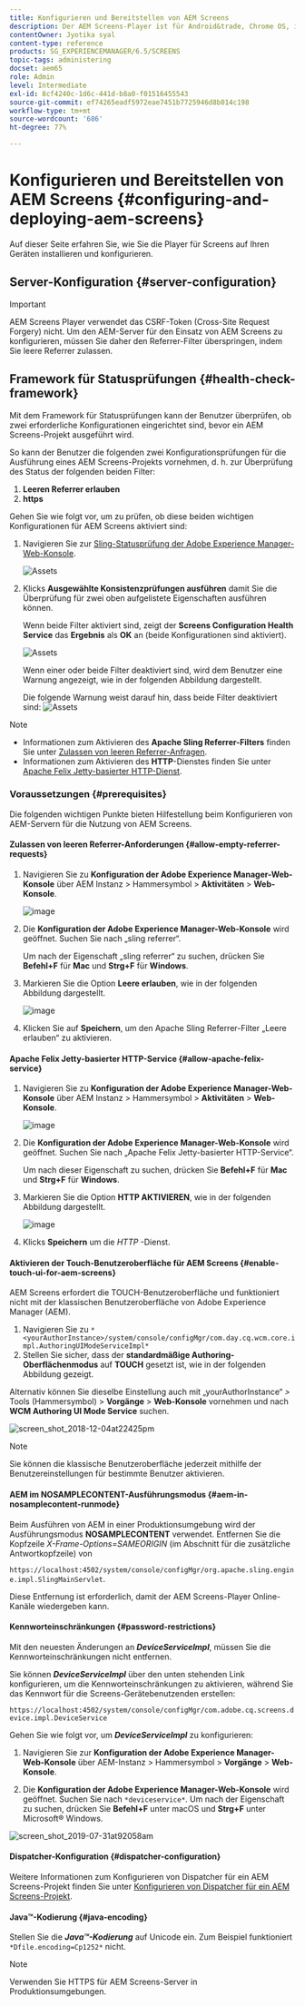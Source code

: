 ```yaml
---
title: Konfigurieren und Bereitstellen von AEM Screens
description: Der AEM Screens-Player ist für Android&trade, Chrome OS, iOS und Windows verfügbar. Erfahren Sie mehr über die Konfiguration und Bereitstellung von AEM Screens.
contentOwner: Jyotika syal
content-type: reference
products: SG_EXPERIENCEMANAGER/6.5/SCREENS
topic-tags: administering
docset: aem65
role: Admin
level: Intermediate
exl-id: 8cf4240c-1d6c-441d-b8a0-f01516455543
source-git-commit: ef74265eadf5972eae7451b7725946d8b014c198
workflow-type: tm+mt
source-wordcount: '686'
ht-degree: 77%

---
```


# Konfigurieren und Bereitstellen von AEM Screens {#configuring-and-deploying-aem-screens}

Auf dieser Seite erfahren Sie, wie Sie die Player für Screens auf Ihren Geräten installieren und konfigurieren.

## Server-Konfiguration {#server-configuration}

>[!IMPORTANT]
>
>AEM Screens Player verwendet das CSRF-Token (Cross-Site Request Forgery) nicht. Um den AEM-Server für den Einsatz von AEM Screens zu konfigurieren, müssen Sie daher den Referrer-Filter überspringen, indem Sie leere Referrer zulassen.

## Framework für Statusprüfungen {#health-check-framework}

Mit dem Framework für Statusprüfungen kann der Benutzer überprüfen, ob zwei erforderliche Konfigurationen eingerichtet sind, bevor ein AEM Screens-Projekt ausgeführt wird.

So kann der Benutzer die folgenden zwei Konfigurationsprüfungen für die Ausführung eines AEM Screens-Projekts vornehmen, d. h. zur Überprüfung des Status der folgenden beiden Filter:

1. **Leeren Referrer erlauben**
2. **https**

Gehen Sie wie folgt vor, um zu prüfen, ob diese beiden wichtigen Konfigurationen für AEM Screens aktiviert sind:

1. Navigieren Sie zur [Sling-Statusprüfung der Adobe Experience Manager-Web-Konsole](http://localhost:4502/system/console/healthcheck?tags=screensconfigs&amp;overrideGlobalTimeout=).

   ![Assets](assets/health-check1.png)


2. Klicks **Ausgewählte Konsistenzprüfungen ausführen** damit Sie die Überprüfung für zwei oben aufgelistete Eigenschaften ausführen können.

   Wenn beide Filter aktiviert sind, zeigt der **Screens Configuration Health Service** das **Ergebnis** als **OK** an (beide Konfigurationen sind aktiviert).

   ![Assets](assets/health-check2.png)

   Wenn einer oder beide Filter deaktiviert sind, wird dem Benutzer eine Warnung angezeigt, wie in der folgenden Abbildung dargestellt.

   Die folgende Warnung weist darauf hin, dass beide Filter deaktiviert sind:
   ![Assets](assets/health-check3.png)

>[!NOTE]
>
>* Informationen zum Aktivieren des **Apache Sling Referrer-Filters** finden Sie unter [Zulassen von leeren Referrer-Anfragen](/help/user-guide/configuring-screens-introduction.md#allow-empty-referrer-requests).
>* Informationen zum Aktivieren des **HTTP**-Dienstes finden Sie unter [Apache Felix Jetty-basierter HTTP-Dienst](/help/user-guide/configuring-screens-introduction.md#allow-apache-felix-service).

### Voraussetzungen {#prerequisites}

Die folgenden wichtigen Punkte bieten Hilfestellung beim Konfigurieren von AEM-Servern für die Nutzung von AEM Screens.

#### Zulassen von leeren Referrer-Anforderungen {#allow-empty-referrer-requests}

1. Navigieren Sie zu **Konfiguration der Adobe Experience Manager-Web-Konsole** über AEM Instanz > Hammersymbol > **Aktivitäten** > **Web-Konsole**.

   ![image](assets/config/empty-ref1.png)

1. Die **Konfiguration der Adobe Experience Manager-Web-Konsole** wird geöffnet. Suchen Sie nach „sling referrer“.

   Um nach der Eigenschaft „sling referrer“ zu suchen, drücken Sie **Befehl+F** für **Mac** und **Strg+F** für **Windows**.

1. Markieren Sie die Option **Leere erlauben**, wie in der folgenden Abbildung dargestellt.

   ![image](assets/config/empty-ref2.png)

1. Klicken Sie auf **Speichern**, um den Apache Sling Referrer-Filter „Leere erlauben“ zu aktivieren.


#### Apache Felix Jetty-basierter HTTP-Service {#allow-apache-felix-service}

1. Navigieren Sie zu **Konfiguration der Adobe Experience Manager-Web-Konsole** über AEM Instanz > Hammersymbol > **Aktivitäten** > **Web-Konsole**.

   ![image](assets/config/empty-ref1.png)

1. Die **Konfiguration der Adobe Experience Manager-Web-Konsole** wird geöffnet. Suchen Sie nach „Apache Felix Jetty-basierter HTTP-Service“.

   Um nach dieser Eigenschaft zu suchen, drücken Sie **Befehl+F** für **Mac** und **Strg+F** für **Windows**.

1. Markieren Sie die Option **HTTP AKTIVIEREN**, wie in der folgenden Abbildung dargestellt.

   ![image](assets/config/config-1.png)

1. Klicks **Speichern** um die *HTTP* -Dienst.

#### Aktivieren der Touch-Benutzeroberfläche für AEM Screens {#enable-touch-ui-for-aem-screens}

AEM Screens erfordert die TOUCH-Benutzeroberfläche und funktioniert nicht mit der klassischen Benutzeroberfläche von Adobe Experience Manager (AEM).

1. Navigieren Sie zu `*<yourAuthorInstance>/system/console/configMgr/com.day.cq.wcm.core.impl.AuthoringUIModeServiceImpl*`
1. Stellen Sie sicher, dass der **standardmäßige Authoring-Oberflächenmodus** auf **TOUCH** gesetzt ist, wie in der folgenden Abbildung gezeigt.

Alternativ können Sie dieselbe Einstellung auch mit „yourAuthorInstance“ *>* Tools (Hammersymbol) > **Vorgänge** > **Web-Konsole** vornehmen und nach **WCM Authoring UI Mode Service** suchen.

![screen_shot_2018-12-04at22425pm](assets/screen_shot_2018-12-04at22425pm.png)

>[!NOTE]
>
>Sie können die klassische Benutzeroberfläche jederzeit mithilfe der Benutzereinstellungen für bestimmte Benutzer aktivieren.

#### AEM im NOSAMPLECONTENT-Ausführungsmodus {#aem-in-nosamplecontent-runmode}

Beim Ausführen von AEM in einer Produktionsumgebung wird der Ausführungsmodus **NOSAMPLECONTENT** verwendet. Entfernen Sie die Kopfzeile *X-Frame-Options=SAMEORIGIN* (im Abschnitt für die zusätzliche Antwortkopfzeile) von

`https://localhost:4502/system/console/configMgr/org.apache.sling.engine.impl.SlingMainServlet`.

Diese Entfernung ist erforderlich, damit der AEM Screens-Player Online-Kanäle wiedergeben kann.

#### Kennworteinschränkungen {#password-restrictions}

Mit den neuesten Änderungen an ***DeviceServiceImpl***, müssen Sie die Kennworteinschränkungen nicht entfernen.

Sie können ***DeviceServiceImpl*** über den unten stehenden Link konfigurieren, um die Kennworteinschränkungen zu aktivieren, während Sie das Kennwort für die Screens-Gerätebenutzenden erstellen:

`https://localhost:4502/system/console/configMgr/com.adobe.cq.screens.device.impl.DeviceService`

Gehen Sie wie folgt vor, um ***DeviceServiceImpl*** zu konfigurieren:

1. Navigieren Sie zur **Konfiguration der Adobe Experience Manager-Web-Konsole** über AEM-Instanz > Hammersymbol > **Vorgänge** > **Web-Konsole**.

1. Die **Konfiguration der Adobe Experience Manager-Web-Konsole** wird geöffnet. Suchen Sie nach `*deviceservice*`. Um nach der Eigenschaft zu suchen, drücken Sie **Befehl+F** unter macOS und **Strg+F** unter Microsoft® Windows.

![screen_shot_2019-07-31at92058am](assets/screen_shot_2019-07-31at92058am.png)

#### Dispatcher-Konfiguration {#dispatcher-configuration}

Weitere Informationen zum Konfigurieren von Dispatcher für ein AEM Screens-Projekt finden Sie unter [Konfigurieren von Dispatcher für ein AEM Screens-Projekt](dispatcher-configurations-aem-screens.md).

#### Java™-Kodierung {#java-encoding}

Stellen Sie die ***Java™-Kodierung*** auf Unicode ein. Zum Beispiel funktioniert `*Dfile.encoding=Cp1252*` nicht.

>[!NOTE]
>
>Verwenden Sie HTTPS für AEM Screens-Server in Produktionsumgebungen.
